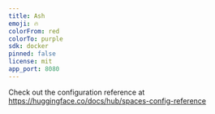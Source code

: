 ```yaml
---
title: Ash
emoji: 🔥
colorFrom: red
colorTo: purple
sdk: docker
pinned: false
license: mit
app_port: 8080
---
```


Check out the configuration reference at https://huggingface.co/docs/hub/spaces-config-reference
